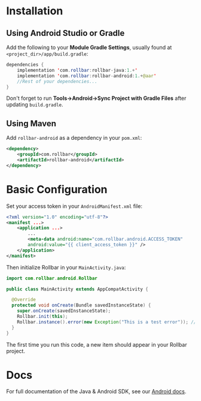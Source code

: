 # Installation

## Using Android Studio or Gradle

Add the following to your **Module Gradle Settings**, usually found at `<project_dir>/app/build.gradle`:

``` java
dependencies {
    implementation 'com.rollbar:rollbar-java:1.+'
    implementation 'com.rollbar:rollbar-android:1.+@aar'
    //Rest of your dependencies...
}
```

Don't forget to run **Tools→Android→Sync Project with Gradle Files** after updating `build.gradle`.

## Using Maven

Add `rollbar-android` as a dependency in your `pom.xml`:

```xml
<dependency>
    <groupId>com.rollbar</groupId>
    <artifactId>rollbar-android</artifactId>
</dependency>
```

# Basic Configuration

Set your access token in your `AndroidManifest.xml` file:

``` xml
<?xml version="1.0" encoding="utf-8"?>
<manifest ...>
    <application ...>
        ...
        <meta-data android:name="com.rollbar.android.ACCESS_TOKEN"
        android:value="{{ client_access_token }}" />
    </application>
</manifest>
```

Then initialize Rollbar in your `MainActivity.java`:

``` java
import com.rollbar.android.Rollbar

public class MainActivity extends AppCompatActivity {

  @Override
  protected void onCreate(Bundle savedInstanceState) {
    super.onCreate(savedInstanceState);
    Rollbar.init(this);
    Rollbar.instance().error(new Exception("This is a test error")); //remove this after initial testing
  }
}
```

The first time you run this code, a new item should appear in your Rollbar project.

# Docs 

For full documentation of the Java & Android SDK, see our <a href="https://docs.rollbar.com/docs/android" target="_blank" rel="noopener">Android docs</a>.
